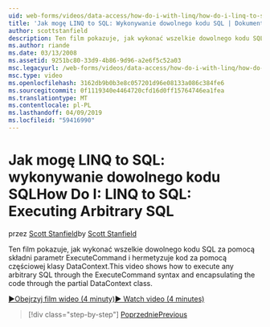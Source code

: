 ```yaml
---
uid: web-forms/videos/data-access/how-do-i-with-linq/how-do-i-linq-to-sql-executing-arbitrary-sql
title: 'Jak mogę LINQ to SQL: Wykonywanie dowolnego kodu SQL | Dokumentacja firmy Microsoft'
author: scottstanfield
description: Ten film pokazuje, jak wykonać wszelkie dowolnego kodu SQL za pomocą składni parametr ExecuteCommand i hermetyzuje kod za pomocą częściowej klasy DataContext.
ms.author: riande
ms.date: 03/13/2008
ms.assetid: 9251bc80-33d9-4b86-9d96-a2e6f5c52a03
msc.legacyurl: /web-forms/videos/data-access/how-do-i-with-linq/how-do-i-linq-to-sql-executing-arbitrary-sql
msc.type: video
ms.openlocfilehash: 3162db9b0b3e8c057201d96e08133a086c384fe6
ms.sourcegitcommit: 0f1119340e4464720cfd16d0ff15764746ea1fea
ms.translationtype: MT
ms.contentlocale: pl-PL
ms.lasthandoff: 04/09/2019
ms.locfileid: "59416990"
---
```

# <a name="how-do-i-linq-to-sql-executing-arbitrary-sql"></a><span data-ttu-id="9f2dc-103">Jak mogę LINQ to SQL: wykonywanie dowolnego kodu SQL</span><span class="sxs-lookup"><span data-stu-id="9f2dc-103">How Do I: LINQ to SQL: Executing Arbitrary SQL</span></span>

<span data-ttu-id="9f2dc-104">przez [Scott Stanfield](https://github.com/scottstanfield)</span><span class="sxs-lookup"><span data-stu-id="9f2dc-104">by [Scott Stanfield](https://github.com/scottstanfield)</span></span>

<span data-ttu-id="9f2dc-105">Ten film pokazuje, jak wykonać wszelkie dowolnego kodu SQL za pomocą składni parametr ExecuteCommand i hermetyzuje kod za pomocą częściowej klasy DataContext.</span><span class="sxs-lookup"><span data-stu-id="9f2dc-105">This video shows how to execute any arbitrary SQL through the ExecuteCommand syntax and encapsulating the code through the partial DataContext class.</span></span>

[<span data-ttu-id="9f2dc-106">&#9654;Obejrzyj film wideo (4 minuty)</span><span class="sxs-lookup"><span data-stu-id="9f2dc-106">&#9654; Watch video (4 minutes)</span></span>](https://channel9.msdn.com/Blogs/ASP-NET-Site-Videos/how-do-i-linq-to-sql-executing-arbitrary-sql)

> [!div class="step-by-step"]
> [<span data-ttu-id="9f2dc-107">Poprzednie</span><span class="sxs-lookup"><span data-stu-id="9f2dc-107">Previous</span></span>](how-do-i-linq-to-sql-updating-with-stored-procedures.md)
